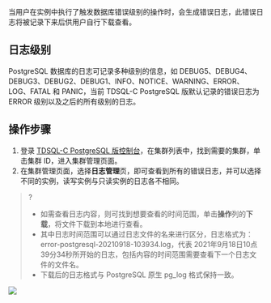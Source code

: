 
当用户在实例中执行了触发数据库错误级别的操作时，会生成错误日志，此错误日志将被记录下来后供用户自行下载查看。

## 日志级别
PostgreSQL 数据库的日志可记录多种级别的信息，如 DEBUG5、DEBUG4、DEBUG3、DEBUG2、DEBUG1、INFO、NOTICE、WARNING、ERROR、 LOG、FATAL 和 PANIC，当前 TDSQL-C PostgreSQL 版默认记录的错误日志为 ERROR 级别以及之后的所有级别的日志。

## 操作步骤
1. 登录 [TDSQL-C PostgreSQL 版控制台](https://console.cloud.tencent.com/cynosdb?dbType=POSTGRESQL)，在集群列表中，找到需要的集群，单击集群 ID，进入集群管理页面。
2. 在集群管理页面，选择**日志管理**页，即可查看到所有的错误日志，并可以选择不同的实例，读写实例与只读实例的日志各不相同。
>?
>- 如需查看日志内容，则可找到想要查看的时间范围，单击**操作**列的**下载**，将文件下载到本地进行查看。
>- 其中日志时间范围可以通过日志文件的名来进行区分，日志格式为：error-postgresql-20210918-103934.log，代表 2021年9月18日10点39分34秒所开始的日志，包括内容的时间范围需要查看下一个日志文件的文件名。
>- 下载后的日志格式与 PostgreSQL 原生 pg_log 格式保持一致。
>
![](https://main.qcloudimg.com/raw/17371307e82590721925e447d3d37ef4.png)
